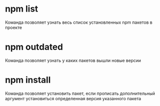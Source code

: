 # npm list
Команда позволяет узнать весь список установленных npm пакетов в проекте
# npm outdated
Команда позволяет узнать у каких пакетов вышли новые версии
# npm install <packet-name>
Команда позволяет установить пакет, если прописать дополнительный аргумент <package-version> установиться определенная версия указанного пакета


